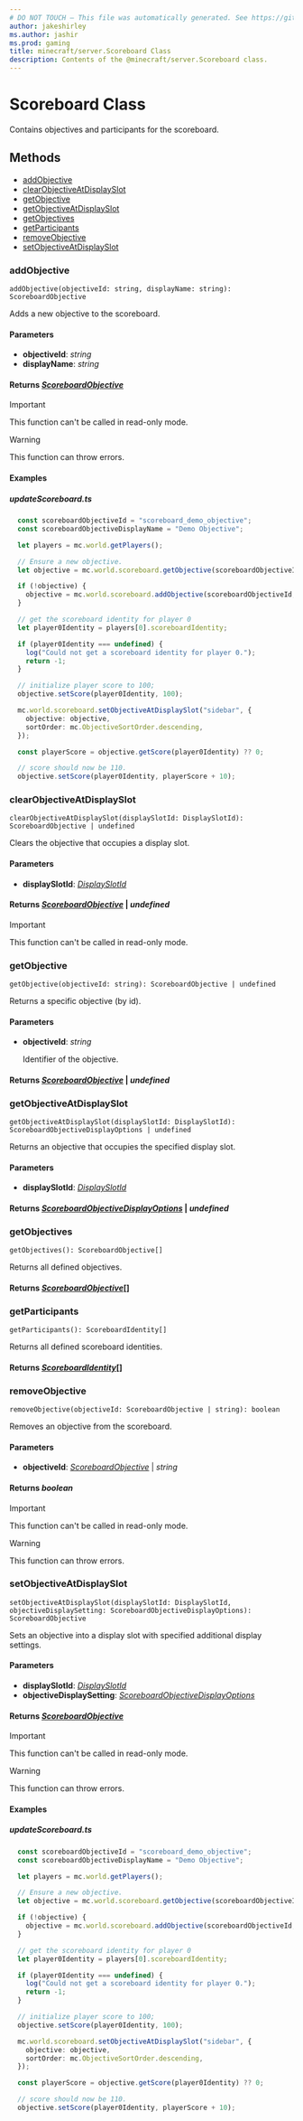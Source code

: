 ```yaml
---
# DO NOT TOUCH — This file was automatically generated. See https://github.com/mojang/minecraftapidocsgenerator to modify descriptions, examples, etc.
author: jakeshirley
ms.author: jashir
ms.prod: gaming
title: minecraft/server.Scoreboard Class
description: Contents of the @minecraft/server.Scoreboard class.
---
```

# Scoreboard Class

Contains objectives and participants for the scoreboard.

## Methods
- [addObjective](#addobjective)
- [clearObjectiveAtDisplaySlot](#clearobjectiveatdisplayslot)
- [getObjective](#getobjective)
- [getObjectiveAtDisplaySlot](#getobjectiveatdisplayslot)
- [getObjectives](#getobjectives)
- [getParticipants](#getparticipants)
- [removeObjective](#removeobjective)
- [setObjectiveAtDisplaySlot](#setobjectiveatdisplayslot)

### **addObjective**
`
addObjective(objectiveId: string, displayName: string): ScoreboardObjective
`

Adds a new objective to the scoreboard.

#### **Parameters**
- **objectiveId**: *string*
- **displayName**: *string*

#### **Returns** [*ScoreboardObjective*](ScoreboardObjective.md)

> [!IMPORTANT]
> This function can't be called in read-only mode.

> [!WARNING]
> This function can throw errors.

#### Examples
##### ***updateScoreboard.ts***
```typescript
  const scoreboardObjectiveId = "scoreboard_demo_objective";
  const scoreboardObjectiveDisplayName = "Demo Objective";

  let players = mc.world.getPlayers();

  // Ensure a new objective.
  let objective = mc.world.scoreboard.getObjective(scoreboardObjectiveId);

  if (!objective) {
    objective = mc.world.scoreboard.addObjective(scoreboardObjectiveId, scoreboardObjectiveDisplayName);
  }

  // get the scoreboard identity for player 0
  let player0Identity = players[0].scoreboardIdentity;

  if (player0Identity === undefined) {
    log("Could not get a scoreboard identity for player 0.");
    return -1;
  }

  // initialize player score to 100;
  objective.setScore(player0Identity, 100);

  mc.world.scoreboard.setObjectiveAtDisplaySlot("sidebar", {
    objective: objective,
    sortOrder: mc.ObjectiveSortOrder.descending,
  });

  const playerScore = objective.getScore(player0Identity) ?? 0;

  // score should now be 110.
  objective.setScore(player0Identity, playerScore + 10);
```

### **clearObjectiveAtDisplaySlot**
`
clearObjectiveAtDisplaySlot(displaySlotId: DisplaySlotId): ScoreboardObjective | undefined
`

Clears the objective that occupies a display slot.

#### **Parameters**
- **displaySlotId**: [*DisplaySlotId*](DisplaySlotId.md)

#### **Returns** [*ScoreboardObjective*](ScoreboardObjective.md) | *undefined*

> [!IMPORTANT]
> This function can't be called in read-only mode.

### **getObjective**
`
getObjective(objectiveId: string): ScoreboardObjective | undefined
`

Returns a specific objective (by id).

#### **Parameters**
- **objectiveId**: *string*
  
  Identifier of the objective.

#### **Returns** [*ScoreboardObjective*](ScoreboardObjective.md) | *undefined*

### **getObjectiveAtDisplaySlot**
`
getObjectiveAtDisplaySlot(displaySlotId: DisplaySlotId): ScoreboardObjectiveDisplayOptions | undefined
`

Returns an objective that occupies the specified display slot.

#### **Parameters**
- **displaySlotId**: [*DisplaySlotId*](DisplaySlotId.md)

#### **Returns** [*ScoreboardObjectiveDisplayOptions*](ScoreboardObjectiveDisplayOptions.md) | *undefined*

### **getObjectives**
`
getObjectives(): ScoreboardObjective[]
`

Returns all defined objectives.

#### **Returns** [*ScoreboardObjective*](ScoreboardObjective.md)[]

### **getParticipants**
`
getParticipants(): ScoreboardIdentity[]
`

Returns all defined scoreboard identities.

#### **Returns** [*ScoreboardIdentity*](ScoreboardIdentity.md)[]

### **removeObjective**
`
removeObjective(objectiveId: ScoreboardObjective | string): boolean
`

Removes an objective from the scoreboard.

#### **Parameters**
- **objectiveId**: [*ScoreboardObjective*](ScoreboardObjective.md) | *string*

#### **Returns** *boolean*

> [!IMPORTANT]
> This function can't be called in read-only mode.

> [!WARNING]
> This function can throw errors.

### **setObjectiveAtDisplaySlot**
`
setObjectiveAtDisplaySlot(displaySlotId: DisplaySlotId, objectiveDisplaySetting: ScoreboardObjectiveDisplayOptions): ScoreboardObjective
`

Sets an objective into a display slot with specified additional display settings.

#### **Parameters**
- **displaySlotId**: [*DisplaySlotId*](DisplaySlotId.md)
- **objectiveDisplaySetting**: [*ScoreboardObjectiveDisplayOptions*](ScoreboardObjectiveDisplayOptions.md)

#### **Returns** [*ScoreboardObjective*](ScoreboardObjective.md)

> [!IMPORTANT]
> This function can't be called in read-only mode.

> [!WARNING]
> This function can throw errors.

#### Examples
##### ***updateScoreboard.ts***
```typescript
  const scoreboardObjectiveId = "scoreboard_demo_objective";
  const scoreboardObjectiveDisplayName = "Demo Objective";

  let players = mc.world.getPlayers();

  // Ensure a new objective.
  let objective = mc.world.scoreboard.getObjective(scoreboardObjectiveId);

  if (!objective) {
    objective = mc.world.scoreboard.addObjective(scoreboardObjectiveId, scoreboardObjectiveDisplayName);
  }

  // get the scoreboard identity for player 0
  let player0Identity = players[0].scoreboardIdentity;

  if (player0Identity === undefined) {
    log("Could not get a scoreboard identity for player 0.");
    return -1;
  }

  // initialize player score to 100;
  objective.setScore(player0Identity, 100);

  mc.world.scoreboard.setObjectiveAtDisplaySlot("sidebar", {
    objective: objective,
    sortOrder: mc.ObjectiveSortOrder.descending,
  });

  const playerScore = objective.getScore(player0Identity) ?? 0;

  // score should now be 110.
  objective.setScore(player0Identity, playerScore + 10);
```
